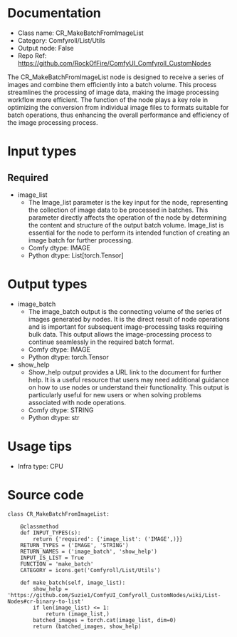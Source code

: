 # Documentation
- Class name: CR_MakeBatchFromImageList
- Category: Comfyroll/List/Utils
- Output node: False
- Repo Ref: https://github.com/RockOfFire/ComfyUI_Comfyroll_CustomNodes

The CR_MakeBatchFromImageList node is designed to receive a series of images and combine them efficiently into a batch volume. This process streamlines the processing of image data, making the image processing workflow more efficient. The function of the node plays a key role in optimizing the conversion from individual image files to formats suitable for batch operations, thus enhancing the overall performance and efficiency of the image processing process.

# Input types
## Required
- image_list
    - The Image_list parameter is the key input for the node, representing the collection of image data to be processed in batches. This parameter directly affects the operation of the node by determining the content and structure of the output batch volume. Image_list is essential for the node to perform its intended function of creating an image batch for further processing.
    - Comfy dtype: IMAGE
    - Python dtype: List[torch.Tensor]

# Output types
- image_batch
    - The image_batch output is the connecting volume of the series of images generated by nodes. It is the direct result of node operations and is important for subsequent image-processing tasks requiring bulk data. This output allows the image-processing process to continue seamlessly in the required batch format.
    - Comfy dtype: IMAGE
    - Python dtype: torch.Tensor
- show_help
    - Show_help output provides a URL link to the document for further help. It is a useful resource that users may need additional guidance on how to use nodes or understand their functionality. This output is particularly useful for new users or when solving problems associated with node operations.
    - Comfy dtype: STRING
    - Python dtype: str

# Usage tips
- Infra type: CPU

# Source code
```
class CR_MakeBatchFromImageList:

    @classmethod
    def INPUT_TYPES(s):
        return {'required': {'image_list': ('IMAGE',)}}
    RETURN_TYPES = ('IMAGE', 'STRING')
    RETURN_NAMES = ('image_batch', 'show_help')
    INPUT_IS_LIST = True
    FUNCTION = 'make_batch'
    CATEGORY = icons.get('Comfyroll/List/Utils')

    def make_batch(self, image_list):
        show_help = 'https://github.com/Suzie1/ComfyUI_Comfyroll_CustomNodes/wiki/List-Nodes#cr-binary-to-list'
        if len(image_list) <= 1:
            return (image_list,)
        batched_images = torch.cat(image_list, dim=0)
        return (batched_images, show_help)
```